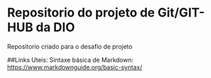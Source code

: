# Repositorio do projeto de Git/GIT-HUB da DIO
Repositorio criado para o desafio de projeto

##Links Uteis:
Sintaxe básica de Markdown: https://www.markdownguide.org/basic-syntax/
